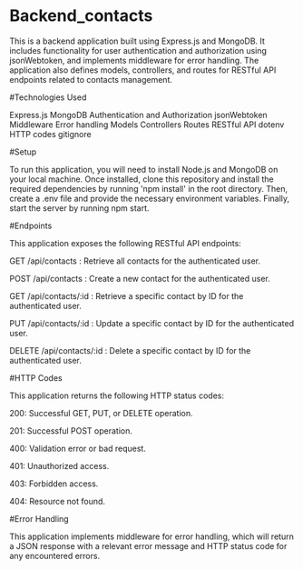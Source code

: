 # Backend_contacts

This is a backend application built using Express.js and MongoDB. It includes functionality for user authentication and authorization using jsonWebtoken, and implements middleware for error handling. The application also defines models, controllers, and routes for RESTful API endpoints related to contacts management.

#Technologies Used

Express.js
MongoDB
Authentication and Authorization
jsonWebtoken
Middleware
Error handling
Models
Controllers
Routes
RESTful API
dotenv
HTTP codes
gitignore

#Setup

To run this application, you will need to install Node.js and MongoDB on your local machine. Once installed, clone this repository and install the required dependencies by running 'npm install' in the root directory. Then, create a .env file and provide the necessary environment variables. Finally, start the server by running npm start.

#Endpoints

This application exposes the following RESTful API endpoints:

GET /api/contacts : Retrieve all contacts for the authenticated user.

POST /api/contacts : Create a new contact for the authenticated user.

GET /api/contacts/:id : Retrieve a specific contact by ID for the authenticated user.

PUT /api/contacts/:id : Update a specific contact by ID for the authenticated user.

DELETE /api/contacts/:id : Delete a specific contact by ID for the authenticated user.

#HTTP Codes

This application returns the following HTTP status codes:

200: Successful GET, PUT, or DELETE operation.

201: Successful POST operation.

400: Validation error or bad request.

401: Unauthorized access.

403: Forbidden access.

404: Resource not found.

#Error Handling

This application implements middleware for error handling, which will return a JSON response with a relevant error message and HTTP status code for any encountered errors.
